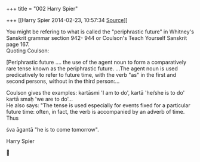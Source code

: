 +++
title = "002 Harry Spier"

+++
[[Harry Spier	2014-02-23, 10:57:34 [Source](https://groups.google.com/g/samskrita/c/xQL5yfmJbsY)]]



You might be refering to what is called the "periphrastic future" in Whitney's Sanskrit grammar section 942- 944 or Coulson's Teach Yourself Sanskrit page 167.  
Quoting Coulson:  

\[Periphrastic future .... the use of the agent noun to form a comparatively rare tense known as the periphrastic future. ...The agent noun is used predicatively to refer to future time, with the verb "as" in the first and second persons, without in the third person:...

Coulson gives the examples: kartāsmi 'I am to do', kartā 'he/she is to do'  kartā smaḥ  'we are to do'...  
He also says: "The tense is used especially for events fixed for a particular future time: often, in fact, the verb is accompanied by an adverb of time. Thus

śva āgantā "he is to come tomorrow".  

  

Harry Spier



